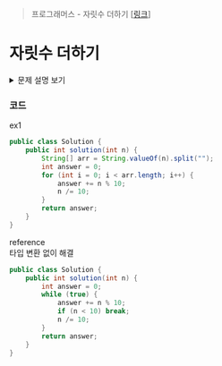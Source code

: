 > 프로그래머스 - 자릿수 더하기 [[링크](https://school.programmers.co.kr/learn/courses/30/lessons/12931?language=java)]

# 자릿수 더하기

<details markdown="1">
<summary>문제 설명 보기</summary>
<img src="https://user-images.githubusercontent.com/86038910/185794054-5279e53c-c67f-4051-aea5-7cc3eb0962a2.png">
</details>

### 코드
ex1
```java
public class Solution {
    public int solution(int n) {
        String[] arr = String.valueOf(n).split("");
        int answer = 0;
        for (int i = 0; i < arr.length; i++) {
            answer += n % 10;
            n /= 10;
        }
        return answer;
    }
}
```
reference<br>
타입 변환 없이 해결
```java
public class Solution {
    public int solution(int n) {
        int answer = 0;
        while (true) {
            answer += n % 10;
            if (n < 10) break;
            n /= 10;
        }
        return answer;
    }
}
```
